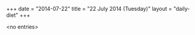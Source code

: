+++
date = "2014-07-22"
title = "22 July 2014 (Tuesday)"
layout = "daily-diet"
+++

<p>&lt;no entries&gt;</p>